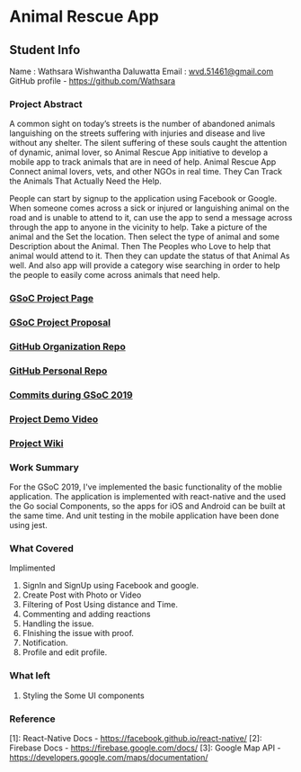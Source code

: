 # Animal Rescue App

## Student Info

Name :  Wathsara Wishwantha Daluwatta
Email  :  wvd.51461@gmail.com
GitHub profile - https://github.com/Wathsara

### Project Abstract

A common sight on today’s streets is the number of abandoned animals languishing on the streets suffering with injuries and disease and live without any shelter. The silent suffering of these souls caught the attention of dynamic, animal lover, so Animal Rescue App initiative to develop a mobile app to track animals that are in need of help. Animal Rescue App Connect animal lovers, vets, and other NGOs in real time. They Can Track the Animals That Actually Need the Help.

People can start by signup to the application using Facebook or Google. When someone comes across a sick or injured or languishing animal on the road and is unable to attend to it, can use the app to send a message across through the app to anyone in the vicinity to help. Take a picture of the animal and the Set the location. Then select the type of animal and some Description about the Animal. Then The Peoples who Love to help that animal would attend to it. Then they can update the status of that Animal As well. And also app will provide a category wise searching in order to help the people to easily come across animals that need help.

### [GSoC Project Page](https://summerofcode.withgoogle.com/projects/#4677826245033984)

### [GSoC Project Proposal](https://docs.google.com/document/d/1_kBaadN--xKNTA2XbVf0gbZlGbfGMoqk1znywInjiR4/edit?usp=sharing)

### [GitHub Organization Repo](https://github.com/scorelab/AnimalRescue)

### [GitHub Personal Repo](https://github.com/Wathsara/AnimalRescue)

### [Commits during GSoC 2019](https://github.com/scorelab/AnimalRescue/commits/master)

### [Project Demo Video](https://drive.google.com/file/d/1Efb4CDYzobjaBgs0-1Hy_83IfK63Ib84/view?usp=sharing)

### [Project Wiki](https://github.com/scorelab/AnimalRescue/wiki)


### Work Summary

For the GSoC 2019, I've implemented the basic functionality of the moblie application. The application is implemented with react-native and the used the Go social Components, so the apps for iOS and Android can be built at the same time. And unit testing in the mobile application have been done using jest.

### What Covered
Implimented
1. SignIn and SignUp using Facebook and google.
2. Create Post with Photo or Video
3. Filtering of Post Using distance and Time.
4. Commenting and adding reactions
5. Handling the issue.
6. FInishing the issue with proof.
7. Notification.
8. Profile and edit profile. 


### What left
1. Styling the Some UI components


### Reference
[1]: React-Native Docs - https://facebook.github.io/react-native/
[2]: Firebase Docs - https://firebase.google.com/docs/
[3]: Google Map API - https://developers.google.com/maps/documentation/
